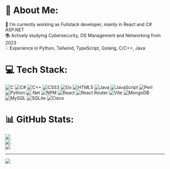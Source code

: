 # 💫 About Me:
🔭 I’m currently working as Fullstack developer, mainly in React and C# ASP.NET<br>📚 Actively studying Cybersecurity, OS Management and Networking from 2023<br>💡 Experience in Python, Tailwind, TypeScript, Golang, C/C++, Java


# 💻 Tech Stack:
![C](https://img.shields.io/badge/c-%2300599C.svg?style=for-the-badge&logo=c&logoColor=white) ![C#](https://img.shields.io/badge/c%23-%23239120.svg?style=for-the-badge&logo=csharp&logoColor=white) ![C++](https://img.shields.io/badge/c++-%2300599C.svg?style=for-the-badge&logo=c%2B%2B&logoColor=white) ![CSS3](https://img.shields.io/badge/css3-%231572B6.svg?style=for-the-badge&logo=css3&logoColor=white) ![Go](https://img.shields.io/badge/go-%2300ADD8.svg?style=for-the-badge&logo=go&logoColor=white) ![HTML5](https://img.shields.io/badge/html5-%23E34F26.svg?style=for-the-badge&logo=html5&logoColor=white) ![Java](https://img.shields.io/badge/java-%23ED8B00.svg?style=for-the-badge&logo=openjdk&logoColor=white) ![JavaScript](https://img.shields.io/badge/javascript-%23323330.svg?style=for-the-badge&logo=javascript&logoColor=%23F7DF1E) ![Perl](https://img.shields.io/badge/perl-%2339457E.svg?style=for-the-badge&logo=perl&logoColor=white) ![Python](https://img.shields.io/badge/python-3670A0?style=for-the-badge&logo=python&logoColor=ffdd54) ![.Net](https://img.shields.io/badge/.NET-5C2D91?style=for-the-badge&logo=.net&logoColor=white) ![NPM](https://img.shields.io/badge/NPM-%23CB3837.svg?style=for-the-badge&logo=npm&logoColor=white) ![React](https://img.shields.io/badge/react-%2320232a.svg?style=for-the-badge&logo=react&logoColor=%2361DAFB) ![React Router](https://img.shields.io/badge/React_Router-CA4245?style=for-the-badge&logo=react-router&logoColor=white) ![Vite](https://img.shields.io/badge/vite-%23646CFF.svg?style=for-the-badge&logo=vite&logoColor=white) ![MongoDB](https://img.shields.io/badge/MongoDB-%234ea94b.svg?style=for-the-badge&logo=mongodb&logoColor=white) ![MySQL](https://img.shields.io/badge/mysql-4479A1.svg?style=for-the-badge&logo=mysql&logoColor=white) ![SQLite](https://img.shields.io/badge/sqlite-%2307405e.svg?style=for-the-badge&logo=sqlite&logoColor=white) ![Cisco](https://img.shields.io/badge/cisco-%23049fd9.svg?style=for-the-badge&logo=cisco&logoColor=black)
# 📊 GitHub Stats:
![](https://github-readme-stats.vercel.app/api?username=rjabix&theme=react&hide_border=false&include_all_commits=false&count_private=false)<br/>
![](https://github-readme-streak-stats.herokuapp.com/?user=rjabix&theme=react&hide_border=false)<br/>
![](https://github-readme-stats.vercel.app/api/top-langs/?username=rjabix&theme=react&hide_border=false&include_all_commits=false&count_private=false&layout=compact)

---
[![](https://visitcount.itsvg.in/api?id=rjabix&icon=1&color=0)](https://visitcount.itsvg.in)
